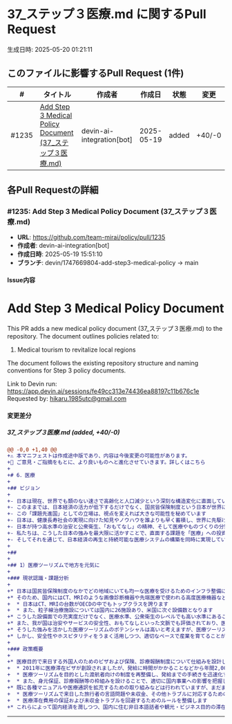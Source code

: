 # 37_ステップ３医療.md に関するPull Request

生成日時: 2025-05-20 01:21:11

## このファイルに影響するPull Request (1件)

| # | タイトル | 作成者 | 作成日 | 状態 | 変更 |
|---|---------|--------|--------|------|------|
| #1235 | [Add Step 3 Medical Policy Document (37_ステップ３医療.md)](https://github.com/team-mirai/policy/pull/1235) | devin-ai-integration[bot] | 2025-05-19 | added | +40/-0 |

## 各Pull Requestの詳細

### #1235: Add Step 3 Medical Policy Document (37_ステップ３医療.md)

- **URL**: https://github.com/team-mirai/policy/pull/1235
- **作成者**: devin-ai-integration[bot]
- **作成日時**: 2025-05-19 15:51:10
- **ブランチ**: devin/1747669804-add-step3-medical-policy → main

#### Issue内容

# Add Step 3 Medical Policy Document

This PR adds a new medical policy document (37_ステップ３医療.md) to the repository. The document outlines policies related to:

1. Medical tourism to revitalize local regions

The document follows the existing repository structure and naming conventions for Step 3 policy documents.

Link to Devin run: https://app.devin.ai/sessions/fe49cc313e74436ea88197c11b676c1e
Requested by: hikaru.1985utc@gmail.com


#### 変更差分

##### 37_ステップ３医療.md (added, +40/-0)

```diff
@@ -0,0 +1,40 @@
+⚠️ 本マニフェストは作成途中版であり、内容は今後変更の可能性があります。  
+💬 ご意見・ご指摘をもとに、より良いものへと進化させていきます。詳しくはこちら
+
+# 6．医療
+
+## ビジョン
+
+- 日本は現在、世界でも類のない速さで高齢化と人口減少という深刻な構造変化に直面しています  
+- このままでは、日本経済の活力が低下するだけでなく、国民皆保険制度という日本が世界に誇る医療体制の持続可能性までもが危ぶまれる状況にあります。私たちはこの厳しい現実に、今こそ真剣に向き合わなければなりません  
+- この「課題先進国」としての立場は、視点を変えれば大きな可能性を秘めています  
+- 日本は、健康長寿社会の実現に向けた知見やノウハウを誰よりも早く蓄積し、世界に先駆けて未来の社会モデルを示すことができるのです  
+- 日本が持つ高水準の治安と公衆衛生、「おもてなし」の精神、そして医療やものづくりの分野で培われた技術力は、他国にはない大きな強みです  
+- 私たちは、こうした日本の強みを最大限に活かすことで、直面する課題を「医療」への投資という形で成長に転換し、高度な医療技術と心のこもったサービスを融合させた新たな戦略的産業を育てていきます  
+- そしてそれを通じて、日本経済の再生と持続可能な医療システムの構築を同時に実現していくことを目指します
+
+## 
+
+## 1）医療ツーリズムで地方を元気に
+
+### 現状認識・課題分析
+
+* 日本は国民皆保険制度のなかでどの地域にいても均一な医療を受けるためのインフラ整備に長年取り組んできました。  
+* そのため、国内にはCT、MRIのような画像診断機器や先端医療で使われる高度医療機器などが非常に多く配備されています  
+  * 日本はCT、MRIの台数がOECDの中でもトップクラスを誇ります  
+  * また、粒子線治療施設については国内に26施設あり、米国に次ぐ設備数となります  
+* こうした設備面での充実度だけでなく、医療水準、公衆衛生のレベルでも高い水準にあることは言うまでもありません  
+* また、我が国は治安やサービスの安全性、おもてなしといった文脈でも評価されており、医療を受ける上で強い優位性があると言えます  
+* そうした強みを活かした医療ツーリズムのポテンシャルは高いと考えますが、医療ツーリズムを展開するには、国内の医療資源への影響や通訳やビザ、保険など課題も多くあります  
+* しかし、安全性やホスピタリティをうまく活用しつつ、適切なペースで産業を育てることができれば、地域の医療インフラの整備や国内に居住する非日本語話者の方々への対応の整備などにもつながります
+
+### 政策概要
+
+* 医療目的で来日する外国人のためのビザおよび保険、診療報酬制度について仕組みを設計します  
+  * 2011年に医療滞在ビザが創設されましたが、発給に時間がかかることなどから年間2,000件程度に止まります  
+  * 医療ツーリズムを目的とした渡航者向けの制度を再整備し、発給までの手続きを迅速化することで、健診以外の目的での医療渡航でも使いやすい制度を目指します  
+  * また、身元保証、診療報酬等の枠組みを設けることで、適切に国内事業への影響を把握し、リスク管理に繋げます  
+* 既に各種マニュアルや医療通訳を拡充するための取り組みなどは行われていますが、まだまだ外国人旅行者に対しての医療機関の案内やトラブルを防ぐための相互支援などが不足している状況です  
+  * 医療ツーリズムで来日した旅行者の言語問題や未収金、その他トラブルに対応するための周辺産業および保険の整理について支援します  
+  * 医療滞在費用の保証および未収金トラブルを回避するためのルールを整備します  
+* これらによって国内経済を潤しつつ、国内に住む非日本語話者や観光・ビジネス目的の滞在者への医療支援体制を整える推進力となることが期待されます
```

---

